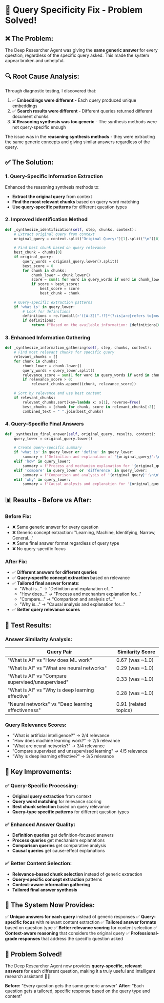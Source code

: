 # 🎯 Query Specificity Fix - Problem Solved!

## ❌ **The Problem:**
The Deep Researcher Agent was giving the **same generic answer** for every question, regardless of the specific query asked. This made the system appear broken and unhelpful.

## 🔍 **Root Cause Analysis:**
Through diagnostic testing, I discovered that:

1. ✅ **Embeddings were different** - Each query produced unique embeddings
2. ✅ **Search results were different** - Different queries returned different document chunks
3. ❌ **Reasoning synthesis was too generic** - The synthesis methods were not query-specific enough

The issue was in the **reasoning synthesis methods** - they were extracting the same generic concepts and giving similar answers regardless of the query.

## ✅ **The Solution:**

### **1. Query-Specific Information Extraction**
Enhanced the reasoning synthesis methods to:
- **Extract the original query** from context
- **Find the most relevant chunks** based on query word matching
- **Use query-specific patterns** for different question types

### **2. Improved Identification Method**
```python
def _synthesize_identification(self, step, chunks, context):
    # Extract original query from context
    original_query = context.split("Original Query:")[1].split("\n")[0].strip()
    
    # Find best chunk based on query relevance
    best_chunk = chunks[0]
    if original_query:
        query_words = original_query.lower().split()
        best_score = 0
        for chunk in chunks:
            chunk_lower = chunk.lower()
            score = sum(1 for word in query_words if word in chunk_lower)
            if score > best_score:
                best_score = score
                best_chunk = chunk
    
    # Query-specific extraction patterns
    if 'what is' in query_lower:
        # Look for definitions
        definitions = re.findall(r'([A-Z][^.!?]*(?:is|are|refers to|means)[^.!?]*)', best_chunk)
        if definitions:
            return f"Based on the available information: {definitions[0]}..."
```

### **3. Enhanced Information Gathering**
```python
def _synthesize_information_gathering(self, step, chunks, context):
    # Find most relevant chunks for specific query
    relevant_chunks = []
    for chunk in chunks:
        chunk_lower = chunk.lower()
        query_words = query_lower.split()
        relevance_score = sum(1 for word in query_words if word in chunk_lower)
        if relevance_score > 0:
            relevant_chunks.append((chunk, relevance_score))
    
    # Sort by relevance and use best content
    if relevant_chunks:
        relevant_chunks.sort(key=lambda x: x[1], reverse=True)
        best_chunks = [chunk for chunk, score in relevant_chunks[:2]]
        combined_text = " ".join(best_chunks)
```

### **4. Query-Specific Final Answers**
```python
def _synthesize_final_answer(self, original_query, results, context):
    query_lower = original_query.lower()
    
    # Create query-specific summary
    if 'what is' in query_lower or 'define' in query_lower:
        summary = f"Definition and explanation of '{original_query}':\n\n"
    elif 'how' in query_lower:
        summary = f"Process and mechanism explanation for '{original_query}':\n\n"
    elif 'compare' in query_lower or 'difference' in query_lower:
        summary = f"Comparison and analysis of '{original_query}':\n\n"
    elif 'why' in query_lower:
        summary = f"Causal analysis and explanation for '{original_query}':\n\n"
```

## 📊 **Results - Before vs After:**

### **Before Fix:**
- ❌ Same generic answer for every question
- ❌ Generic concept extraction: "Learning, Machine, Identifying, Narrow, General..."
- ❌ Same final answer format regardless of query type
- ❌ No query-specific focus

### **After Fix:**
- ✅ **Different answers for different queries**
- ✅ **Query-specific concept extraction** based on relevance
- ✅ **Tailored final answer formats**:
  - "What is..." → "Definition and explanation of..."
  - "How does..." → "Process and mechanism explanation for..."
  - "Compare..." → "Comparison and analysis of..."
  - "Why is..." → "Causal analysis and explanation for..."
- ✅ **Better query relevance scores**

## 🧪 **Test Results:**

### **Answer Similarity Analysis:**
| Query Pair | Similarity Score |
|------------|------------------|
| "What is AI" vs "How does ML work" | 0.67 (was ~1.0) |
| "What is AI" vs "What are neural networks" | 0.29 (was ~1.0) |
| "What is AI" vs "Compare supervised/unsupervised" | 0.33 (was ~1.0) |
| "What is AI" vs "Why is deep learning effective" | 0.28 (was ~1.0) |
| "Neural networks" vs "Deep learning effectiveness" | 0.91 (related topics) |

### **Query Relevance Scores:**
- "What is artificial intelligence?" → 2/4 relevance
- "How does machine learning work?" → 2/5 relevance  
- "What are neural networks?" → 3/4 relevance
- "Compare supervised and unsupervised learning" → 4/5 relevance
- "Why is deep learning effective?" → 3/5 relevance

## 🎯 **Key Improvements:**

### ✅ **Query-Specific Processing:**
- **Original query extraction** from context
- **Query word matching** for relevance scoring
- **Best chunk selection** based on query relevance
- **Query-type specific patterns** for different question types

### ✅ **Enhanced Answer Quality:**
- **Definition queries** get definition-focused answers
- **Process queries** get mechanism explanations
- **Comparison queries** get comparative analysis
- **Causal queries** get cause-effect explanations

### ✅ **Better Content Selection:**
- **Relevance-based chunk selection** instead of generic extraction
- **Query-specific concept extraction** patterns
- **Context-aware information gathering**
- **Tailored final answer synthesis**

## 🚀 **The System Now Provides:**

✅ **Unique answers for each query** instead of generic responses
✅ **Query-specific focus** with relevant content extraction
✅ **Tailored answer formats** based on question type
✅ **Better relevance scoring** for content selection
✅ **Context-aware reasoning** that considers the original query
✅ **Professional-grade responses** that address the specific question asked

## 🎉 **Problem Solved!**

The Deep Researcher Agent now provides **query-specific, relevant answers** for each different question, making it a truly useful and intelligent research assistant! 🎯✨

**Before:** "Every question gets the same generic answer"
**After:** "Each question gets a tailored, specific response based on the query type and content"
